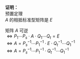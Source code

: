 **证明：**    
预置定理    
 $A$ 的相抵标准型矩阵是 $E$     
    
矩阵 $A$ 可逆    
 $\Leftrightarrow P_1\cdots P_s\cdot A\cdot Q_1\cdots Q_t=E$     
 $\Leftrightarrow A=P_s^{-1}\cdots P_1^{-1}\cdot E\cdot Q_t^{-1}\cdots Q_1^{-1}$     
 $\Leftrightarrow A=P_s^{-1}\cdots P_1^{-1}\cdot Q_t^{-1}\cdots Q_1^{-1}$     
